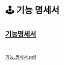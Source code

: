 # 🕹 기능 명세서


## [기능명세서](https://blushing-friend-fae.notion.site/9b486ee135fd4411a3b36f5a5b6a5894)


</br>

[기능_명세서.pdf](/uploads/4fcfbc402d6bf143fe63b8b591e23f78/기능_명세서.pdf)

